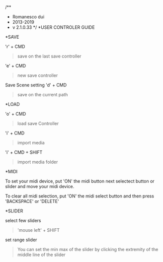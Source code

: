 /**
* Romanesco dui 
* 2013-2019
* v 2.1.0.33
*/
*USER CONTROLER GUIDE


*SAVE

'r' + CMD 
>save on the last save controller

'e' + CMD
>new save controller

Save Scene setting
'd' + CMD
>save on the current path

*LOAD

'o'  + CMD
> load save Controller

'i' + CMD
> import media

'i' + CMD + SHIFT
> import media folder


*MIDI

To set your midi device, put 'ON' the midi button next selectect button or slider and move your midi device.

To clear all midi selection, put 'ON' the midi select button and then press 'BACKSPACE' or 'DELETE'



*SLIDER

select few sliders 
> 'mouse left' + SHIFT

set range slider
> You can set the min max of the slider by clicking the extremity of the middle line of the slider